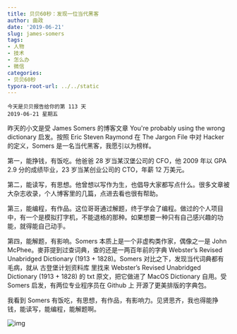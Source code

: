 ```yaml
---
title: 贝贝60秒：发现一位当代黑客
author: 曲政
date: '2019-06-21'
slug: james-somers
tags:
- 人物
- 技术
- 怎么办
- 微信
categories:
- 贝贝60秒
typora-root-url: ../../static
---
```


```
今天是贝贝报告给你的第 113 天
2019-06-21 星期五
```

昨天的小文是受 James Somers 的博客文章 You're probably using the wrong dictionary 启发。按照 Eric Steven Raymond 在 The Jargon File 中对 Hacker 的定义，Somers 是一名当代黑客，我愿引以为榜样。

第一，能挣钱，有饭吃。他爸爸 28 岁当某汉堡公司的 CFO，他 2009 年以 GPA 2.9 分的成绩毕业，23 岁当某创业公司的 CTO，年薪 12 万美元。

第二，能读写，有思想。他曾想以写作为生，也倡导大家都写点什么。很多文章被大杂志收录，个人博客里的几篇，点进去看也很有帮助。

第三，能编程，有作品。这位哥哥通过解题，终于学会了编程。做过的个人项目中，有一个是模拟打字机，不能退格的那种。如果想要一种只有自己感兴趣的功能，就得能自己动手。

第四，能解题，有影响。Somers 本质上是一个非虚构类作家，偶像之一是 John McPhee。麥菲提到过查词典，查的还是一两百年前的字典 Webster’s Revised Unabridged Dictionary (1913 + 1828)。Somers 对比之下，发现当代词典都有毛病，就从 古登堡计划资料库 里找来 Webster’s Revised Unabridged Dictionary (1913 + 1828) 的 txt 原文，把它做进了 MacOS Dictionary 自用。受 Somers 启发，有两位专业程序员在 Github 上 开源了更美排版的字典包。

我看到 Somers 有饭吃，有思想，有作品，有影响力。见贤思齐，我也得能挣钱，能读写，能编程，能解题啊。

![img](/images/2019-06-21-%E8%B4%9D%E8%B4%9D60%E7%A7%92%EF%BC%9A%E5%8F%91%E7%8E%B0%E4%B8%80%E4%BD%8D%E5%BD%93%E4%BB%A3%E9%BB%91%E5%AE%A2/640-20200416114757334.jpeg)


